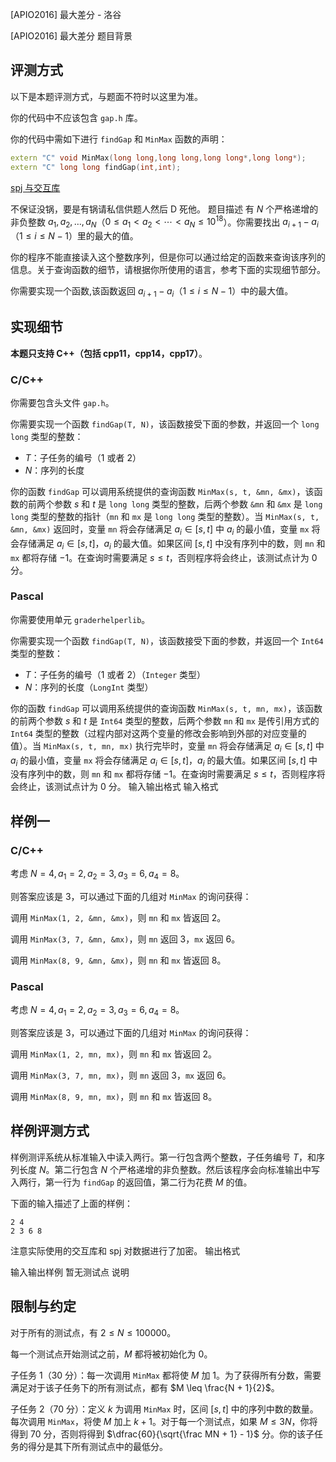 



[APIO2016] 最大差分 - 洛谷














[APIO2016] 最大差分
题目背景
## 评测方式
以下是本题评测方式，与题面不符时以这里为准。

你的代码中不应该包含 `gap.h` 库。

你的代码中需如下进行 `findGap` 和 `MinMax` 函数的声明：
```cpp
extern "C" void MinMax(long long,long long,long long*,long long*);
extern "C" long long findGap(int,int);
```

[spj 与交互库](https://www.luogu.com.cn/paste/c4olee2x)

不保证没锅，要是有锅请私信供题人然后 D 死他。
题目描述
有 $N$ 个严格递增的非负整数 $a_1, a_2, \dots, a_N$（$0 \leq a_1 < a_2 < \cdots < a_N \leq 10^{18}$）。你需要找出 $a_{i + 1} - a_i$（$1 \leq i \leq N - 1$）里的最大的值。

你的程序不能直接读入这个整数序列，但是你可以通过给定的函数来查询该序列的信息。关于查询函数的细节，请根据你所使用的语言，参考下面的实现细节部分。

你需要实现一个函数,该函数返回 $a_{i + 1} - a_i$（$1 \leq i \leq N - 1$）中的最大值。

## 实现细节

**本题只支持 C++（包括 cpp11，cpp14，cpp17）**。

### C/C++
你需要包含头文件 `gap.h`。

你需要实现一个函数 `findGap(T, N)`，该函数接受下面的参数，并返回一个 `long long` 类型的整数：

- $T$：子任务的编号（$1$ 或者 $2$）
- $N$：序列的长度

你的函数 `findGap` 可以调用系统提供的查询函数 `MinMax(s, t, &mn, &mx)`，该函数的前两个参数 $s$ 和 $t$ 是 `long long` 类型的整数，后两个参数 `&mn` 和 `&mx` 是 `long long` 类型的整数的指针（`mn` 和 `mx` 是 `long long` 类型的整数）。当 `MinMax(s, t, &mn, &mx)` 返回时，变量 `mn` 将会存储满足 $a_i \in [s, t]$ 中 $a_i$ 的最小值，变量 `mx` 将会存储满足 $a_i \in [s, t]$，$a_i$ 的最大值。如果区间 $[s, t]$ 中没有序列中的数，则 `mn` 和 `mx` 都将存储 $-1$。在查询时需要满足 $s \leq t$，否则程序将会终止，该测试点计为 $0$ 分。

### Pascal
你需要使用单元 `graderhelperlib`。

你需要实现一个函数 `findGap(T, N)`，该函数接受下面的参数，并返回一个 `Int64` 类型的整数：

- $T$：子任务的编号（$1$ 或者 $2$）（`Integer` 类型）
- $N$：序列的长度（`LongInt` 类型）

你的函数 `findGap` 可以调用系统提供的查询函数 `MinMax(s, t, mn, mx)`，该函数的前两个参数 $s$ 和 $t$ 是 `Int64` 类型的整数，后两个参数 `mn` 和 `mx` 是传引用方式的 `Int64` 类型的整数（过程内部对这两个变量的修改会影响到外部的对应变量的值）。当 `MinMax(s, t, mn, mx)` 执行完毕时，变量 `mn` 将会存储满足 $a_i \in [s, t]$ 中 $a_i$ 的最小值，变量 `mx` 将会存储满足 $a_i \in [s, t]$，$a_i$ 的最大值。如果区间 $[s, t]$ 中没有序列中的数，则 `mn` 和 `mx` 都将存储 $-1$。在查询时需要满足 $s \leq t$，否则程序将会终止，该测试点计为 $0$ 分。
输入输出格式
输入格式

## 样例一

### C/C++

考虑 $N = 4, a_1 = 2, a_2 = 3, a_3 = 6, a_4 = 8$。

则答案应该是 $3$，可以通过下面的几组对 `MinMax` 的询问获得：

调用 `MinMax(1, 2, &mn, &mx)`，则 `mn` 和 `mx` 皆返回 $2$。

调用 `MinMax(3, 7, &mn, &mx)`，则 `mn` 返回 $3$，`mx` 返回 $6$。

调用 `MinMax(8, 9, &mn, &mx)`，则 `mn` 和 `mx` 皆返回 $8$。

### Pascal
考虑 $N = 4, a_1 = 2, a_2 = 3, a_3 = 6, a_4 = 8$。

则答案应该是 $3$，可以通过下面的几组对 `MinMax` 的询问获得：

调用 `MinMax(1, 2, mn, mx)`，则 `mn` 和 `mx` 皆返回 $2$。

调用 `MinMax(3, 7, mn, mx)`，则 `mn` 返回 $3$，`mx` 返回 $6$。

调用 `MinMax(8, 9, mn, mx)`，则 `mn` 和 `mx` 皆返回 $8$。

## 样例评测方式

样例测评系统从标准输入中读入两行。第一行包含两个整数，子任务编号 $T$，和序列长度 $N$。第二行包含 $N$ 个严格递增的非负整数。然后该程序会向标准输出中写入两行，第一行为 `findGap` 的返回值，第二行为花费 $M$ 的值。

下面的输入描述了上面的样例：

```plane
2 4
2 3 6 8
```
注意实际使用的交互库和 spj 对数据进行了加密。
输出格式


输入输出样例
暂无测试点
说明
## 限制与约定

对于所有的测试点，有 $2 \leq N \leq 100000$。

每一个测试点开始测试之前，$M$ 都将被初始化为 $0$。

子任务 1（$30$ 分）：每一次调用 `MinMax` 都将使 $M$ 加 $1$。为了获得所有分数，需要满足对于该子任务下的所有测试点，都有 $M \leq \frac{N + 1}{2}$。

子任务 2（$70$ 分）：定义 $k$ 为调用 `MinMax` 时，区间 $[s, t]$ 中的序列中数的数量。每次调用 `MinMax`，将使 $M$ 加上 $k + 1$。对于每一个测试点，如果 $M \leq 3N$，你将得到 70 分，否则将得到 $\dfrac{60}{\sqrt{\frac MN + 1} - 1}$ 分。你的该子任务的得分是其下所有测试点中的最低分。







